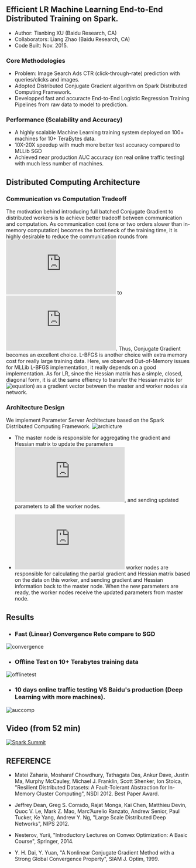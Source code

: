 ## Efficient LR Machine Learning End-to-End Distributed Training on Spark.
* Author: Tianbing XU (Baidu Research, CA)
* Collaborators: Liang Zhao (Baidu Research, CA)
* Code Built: Nov. 2015.

### Core Methodologies
* Problem: Image Search Ads CTR (click-through-rate) prediction with queries/clicks and images.
* Adopted Distributed Conjugate Gradient algorithm on Spark Distributed Computing Framework.
* Developped fast and accuracte End-to-End Logistic Regression Training Pipelines from raw data to model to prediction.

### Performance (Scalability and Accuracy)
* A highly scalable Machine Learning training system deployed on 100+ machines for 10+ TeraBytes data.  
* 10X-20X speedup with much more better test accuracy compared to MLLib SGD
* Achieved near production AUC accuracy (on real online traffic testing) with much less number of machines.

## Distributed Computing Architecture
### Communication vs Computation Tradeoff
The motivation behind introducing full batched Conjugate Gradient to distributed workers is to achieve better 
tradeoff between communication and computation. As communication cost (one or two orders slower than in-memory computation) 
becomes the bottleneck of the training time, it is highly desirable to reduce the communication rounds from ![equation](http://latex.codecogs.com/gif.latex?O%281/%5Cepsilon%29%24%20%28SGD%29) to ![equation](http://latex.codecogs.com/gif.latex?log%281/%5Cepsilon%29). Thus, Conjugate Gradient becomes an excellent choice. L-BFGS is another choice with extra 
memory cost for really large training data. Here, we observed Out-of-Memory issues for MLLib L-BFGS implementation, 
it really depends on a good implementation. As for LR, since the Hessian matrix has a simple,
closed, diagonal form, it is at the same effiency to transfer the Hessian matrix (or ![equation](http://latex.codecogs.com/gif.latex?\mu%27%20H%20\mu)) as a gradient vector between the master and worker nodes via network.

### Architecture Design
We implement Parameter Server Architecture based on the Spark Distributed Computing Framework.
![archicture](https://user-images.githubusercontent.com/3246048/45192989-b159da00-b200-11e8-8a50-daa2bd45bfc3.png)

* The master node is responsible for aggregating the gradient and Hessian matrix to update the parameters ![equation](http://latex.codecogs.com/gif.latex?W), and sending updated parameters to all the worker nodes.

* ![equation](http://latex.codecogs.com/gif.latex?K) worker nodes are responsible for calculating the partial gradient and Hessian matrix based on the data on this worker, and sending gradient and Hessian information back to the master node. When the new parameters are ready, the worker nodes receive the updated parameters from master node.

## Results
* ### Fast (Linear) Convergence Rete compare to SGD 
![convergence](https://user-images.githubusercontent.com/22249000/44961010-81d46600-aebe-11e8-94d8-df0c6c39f19c.jpg)

* ### Offline Test on 10+ Terabytes training data
![offlinetest](https://user-images.githubusercontent.com/22249000/44961202-f0ff8980-aec1-11e8-8fd7-5f0d8f08e84d.jpg)

* ### 10 days online traffic testing VS Baidu's production (Deep Learning with more machines).
![auccomp](https://user-images.githubusercontent.com/22249000/44961066-851c2180-aebf-11e8-8abc-0ac1a70b333a.png)

## Video (from 52 min)
[![Spark Summit](https://img.youtube.com/vi/mD8EldWuN7k/0.jpg)](https://www.youtube.com/watch?v=mD8EldWuN7k)


## REFERENCE
* Matei Zaharia, Mosharaf Chowdhury, Tathagata Das, Ankur Dave, Justin Ma, Murphy McCauley, Michael J. Franklin, Scott Shenker, Ion Stoica,
"Resilient Distributed Datasets: A Fault-Tolerant Abstraction for In-Memory Cluster Computing", NSDI 2012. Best Paper Award.

* Jeffrey Dean, Greg S. Corrado, Rajat Monga, Kai Chen, Matthieu Devin, Quoc V. Le, Mark Z. Mao, Marc’Aurelio Ranzato,
Andrew Senior, Paul Tucker, Ke Yang, Andrew Y. Ng, 
"Large Scale Distributed Deep Networks", NIPS 2012.

* Nesterov, Yurii, "Introductory Lectures on Convex Optimization: A Basic Course", Springer, 2014.

* Y. H. Dai, Y. Yuan, "A Nonlinear Conjugate Gradient Method with a Strong Global Convergence Property", SIAM J. Optim, 1999.
